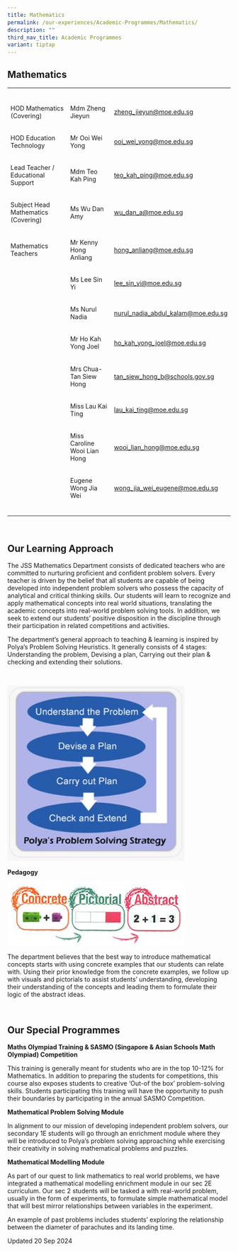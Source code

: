 ```yaml
---
title: Mathematics
permalink: /our-experiences/Academic-Programmes/Mathematics/
description: ""
third_nav_title: Academic Programmes
variant: tiptap
---
```

<h2>Mathematics</h2>
<table style="minWidth: 75px">
<colgroup>
<col>
<col>
<col>
</colgroup>
<tbody>
<tr>
<th rowspan="1" colspan="1">
<p></p>
</th>
<th rowspan="1" colspan="1">
<p></p>
</th>
<th rowspan="1" colspan="1">
<p></p>
</th>
</tr>
<tr>
<td rowspan="1" colspan="1">
<p>HOD Mathematics (Covering)</p>
</td>
<td rowspan="1" colspan="1">
<p>Mdm Zheng Jieyun</p>
</td>
<td rowspan="1" colspan="1">
<p><a href="mailto:zheng_jieyun@moe.edu.sg" rel="noopener noreferrer nofollow" target="_blank">zheng_jieyun@moe.edu.sg</a>
</p>
</td>
</tr>
<tr>
<td rowspan="1" colspan="1">
<p>HOD Education Technology</p>
</td>
<td rowspan="1" colspan="1">
<p>Mr Ooi Wei Yong</p>
</td>
<td rowspan="1" colspan="1">
<p><a href="mailto:ooi_wei_yong@moe.edu.sg" rel="noopener noreferrer nofollow" target="_blank">ooi_wei_yong@moe.edu.sg</a>
</p>
</td>
</tr>
<tr>
<td rowspan="1" colspan="1">
<p>Lead Teacher / Educational Support</p>
</td>
<td rowspan="1" colspan="1">
<p>Mdm Teo Kah Ping</p>
</td>
<td rowspan="1" colspan="1">
<p><a href="mailto:teo_kah_ping@moe.edu.sg" rel="noopener noreferrer nofollow" target="_blank">teo_kah_ping@moe.edu.sg</a>
</p>
</td>
</tr>
<tr>
<td rowspan="1" colspan="1">
<p>Subject Head Mathematics (Covering)</p>
</td>
<td rowspan="1" colspan="1">
<p>Ms Wu Dan Amy</p>
</td>
<td rowspan="1" colspan="1">
<p><a href="mailto:wu_dan_a@moe.edu.sg" rel="noopener noreferrer nofollow" target="_blank">wu_dan_a@moe.edu.sg</a>
</p>
</td>
</tr>
<tr>
<td rowspan="1" colspan="1">
<p>Mathematics Teachers</p>
</td>
<td rowspan="1" colspan="1">
<p>Mr Kenny Hong Anliang</p>
</td>
<td rowspan="1" colspan="1">
<p><a href="mailto:hong_anliang@moe.edu.sg" rel="noopener noreferrer nofollow" target="_blank">hong_anliang@moe.edu.sg</a>
</p>
</td>
</tr>
<tr>
<td rowspan="1" colspan="1">
<p></p>
</td>
<td rowspan="1" colspan="1">
<p>Ms Lee Sin Yi</p>
</td>
<td rowspan="1" colspan="1">
<p><a href="mailto:lee_sin_yi@moe.edu.sg" rel="noopener noreferrer nofollow" target="_blank">lee_sin_yi@moe.edu.sg</a>
</p>
</td>
</tr>
<tr>
<td rowspan="1" colspan="1">
<p></p>
</td>
<td rowspan="1" colspan="1">
<p>Ms Nurul Nadia</p>
</td>
<td rowspan="1" colspan="1">
<p><a href="mailto:nurul_nadia_abdul_kalam@moe.edu.sg" rel="noopener noreferrer nofollow" target="_blank">nurul_nadia_abdul_kalam@moe.edu.sg</a>
</p>
</td>
</tr>
<tr>
<td rowspan="1" colspan="1">
<p></p>
</td>
<td rowspan="1" colspan="1">
<p>Mr Ho Kah Yong Joel</p>
</td>
<td rowspan="1" colspan="1">
<p><a href="mailto:ho_kah_yong_joel@moe.edu.sg" rel="noopener noreferrer nofollow" target="_blank">ho_kah_yong_joel@moe.edu.sg</a>
</p>
</td>
</tr>
<tr>
<td rowspan="1" colspan="1">
<p></p>
</td>
<td rowspan="1" colspan="1">
<p>Mrs Chua-Tan Siew Hong</p>
</td>
<td rowspan="1" colspan="1">
<p><a href="mailto:tan_siew_hong_b@schools.gov.sg" rel="noopener noreferrer nofollow" target="_blank">tan_siew_hong_b@schools.gov.sg</a>
</p>
</td>
</tr>
<tr>
<td rowspan="1" colspan="1">
<p></p>
</td>
<td rowspan="1" colspan="1">
<p>Miss Lau Kai Ting</p>
</td>
<td rowspan="1" colspan="1">
<p><a href="mailto:lau_kai_ting@moe.edu.sg" rel="noopener noreferrer nofollow" target="_blank">lau_kai_ting@moe.edu.sg</a>
</p>
</td>
</tr>
<tr>
<td rowspan="1" colspan="1">
<p></p>
</td>
<td rowspan="1" colspan="1">
<p>Miss Caroline Wooi Lian Hong</p>
</td>
<td rowspan="1" colspan="1">
<p><a href="mailto:wooi_lian_hong@moe.edu.sg" rel="noopener noreferrer nofollow" target="_blank">wooi_lian_hong@moe.edu.sg</a>
</p>
</td>
</tr>
<tr>
<td rowspan="1" colspan="1">
<p></p>
</td>
<td rowspan="1" colspan="1">
<p>Eugene Wong Jia Wei</p>
</td>
<td rowspan="1" colspan="1">
<p><a href="wong_jia_wei_eugene@moe.edu.sg" rel="noopener nofollow" target="_blank">wong_jia_wei_eugene@moe.edu.sg</a>
</p>
</td>
</tr>
<tr>
<td rowspan="1" colspan="1">
<p></p>
</td>
<td rowspan="1" colspan="1">
<p></p>
</td>
<td rowspan="1" colspan="1">
<p></p>
</td>
</tr>
</tbody>
</table>
<p>
<br>
</p>
<h2>Our Learning Approach</h2>
<p>The JSS Mathematics Department consists of dedicated teachers who are
committed to nurturing proficient and confident problem solvers. Every
teacher is driven by the belief that all students are capable of being
developed into independent problem solvers who possess the capacity of
analytical and critical thinking skills. Our students will learn to recognize
and apply mathematical concepts into real world situations, translating
the academic concepts into real-world problem solving tools. In addition,
we seek to extend our students’ positive disposition in the discipline
through their participation in related competitions and activities.</p>
<p>The department’s general approach to teaching &amp; learning is inspired
by Polya’s Problem Solving Heuristics. It generally consists of 4 stages:
Understanding the problem, Devising a plan, Carrying out their plan &amp;
checking and extending their solutions.</p>
<p>
<br>
</p>
<div class="isomer-image-wrapper">
<img style="height: auto;width:400px;" height="auto" width="100%" src="/images/JS_11%20Math.jpg">
</div>
<p><strong>Pedagogy</strong>
</p>
<div class="isomer-image-wrapper">
<img style="height: auto;width:400px;" height="auto" width="100%" src="/images/JS_12%20Math.jpg">
</div>
<p>The department believes that the best way to introduce mathematical concepts
starts with using concrete examples that our students can relate with.
Using their prior knowledge from the concrete examples, we follow up with
visuals and pictorials to assist students’ understanding, developing their
understanding of the concepts and leading them to formulate their logic
of the abstract ideas.</p>
<p>
<br>
</p>
<h2>Our Special Programmes</h2>
<p><strong>Maths Olympiad Training &amp; SASMO (Singapore &amp; Asian Schools Math Olympiad) Competition</strong>
</p>
<p>This training is generally meant for students who are in the top 10-12%
for Mathematics. In addition to preparing the students for competitions,
this course also exposes students to creative ‘Out-of the box’ problem-solving
skills. Students participating this training will have the opportunity
to push their boundaries by participating in the annual SASMO Competition.</p>
<p><strong>Mathematical Problem Solving Module</strong>
</p>
<p>In alignment to our mission of developing independent problem solvers,
our secondary 1E students will go through an enrichment module where they
will be introduced to Polya’s problem solving approaching while exercising
their creativity in solving mathematical problems and puzzles.</p>
<p><strong>Mathematical Modelling Module</strong>
</p>
<p>As part of our quest to link mathematics to real world problems, we have
integrated a mathematical modelling enrichment module in our sec 2E curriculum.
Our sec 2 students will be tasked a with real-world problem, usually in
the form of experiments, to formulate simple mathematical model that will
best mirror relationships between variables in the experiment.</p>
<p>An example of past problems includes students’ exploring the relationship
between the diameter of parachutes and its landing time.</p>
<p>Updated 20 Sep 2024</p>